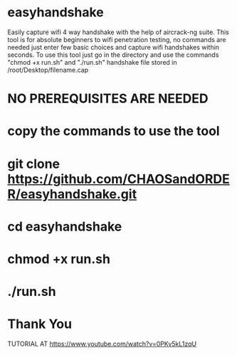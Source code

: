 # easyhandshake
Easily capture wifi 4 way handshake with the help of aircrack-ng suite.
This tool is for absolute beginners to wifi penetration testing, no commands are needed just enter few basic choices and capture wifi handshakes within seconds.
To use this tool just  go in the directory and use the commands  "chmod +x run.sh" and "./run.sh" 
handshake file stored in /root/Desktop/filename.cap


# NO PREREQUISITES ARE NEEDED
# copy the commands to use the tool
# git clone https://github.com/CHAOSandORDER/easyhandshake.git
# cd easyhandshake
# chmod +x run.sh
# ./run.sh

# Thank You

TUTORIAL AT https://www.youtube.com/watch?v=0PKv5kL1zqU
